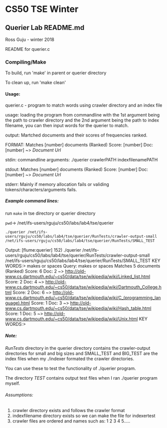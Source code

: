 # CS50 TSE Winter

## Querier Lab README.md

Ross Guju - winter 2018

README for querier.c

### Compiling/Make
To build, run 'make' in parent or querier directory

To clean up, run 'make clean'


#### Usage:
querier.c - program to match words using crawler directory and an index file

usage: loading the program from commandline with the 1st argument being the path to crawler directory and the 2nd argument being the path to index filename, you can then input words for the querier to match. 

 output: Martched documents and their scores of frequencies ranked.

FORMAT: 
Matches [number] documents (Ranked) 
Score: [number] Doc: [number] ~>  *Document Url*

stdin: 
    commandline arguments: ./querier crawlerPATH indexfilenamePATH

 stdout:
Matches [number] documents (Ranked) 
Score: [number] Doc: [number] ~>  *Document Url*
   

 stderr: Mainly if memory allocation fails or validing tokens/characters/arguments fails.


 ##### Example command lines:

run `make` in tse directory or querier directory 

`pwd`-> /net/ifs-users/rguju/cs50/labs/lab4/tse/querier

`./querier /net/ifs-users/rguju/cs50/labs/lab4/tse/querier/RunTests/crawler-output-small  /net/ifs-users/rguju/cs50/labs/lab4/tse/querier/RunTests/SMALL_TEST`

Output:
[flume:querier] 152) ./querier /net/ifs-users/rguju/cs50/labs/lab4/tse/querier/RunTests/crawler-output-small  /net/ifs-users/rguju/cs50/labs/lab4/tse/querier/RunTests/SMALL_TEST
KEY WORDS:> makes or spaces
Query: makes or spaces
Matches 5 documents (Ranked) 
Score: 6 Doc: 2 ~>  http://old-www.cs.dartmouth.edu/~cs50/data/tse/wikipedia/wiki/Linked_list.html
Score: 2 Doc: 4 ~>  http://old-www.cs.dartmouth.edu/~cs50/data/tse/wikipedia/wiki/Dartmouth_College.html
Score: 2 Doc: 6 ~>  http://old-www.cs.dartmouth.edu/~cs50/data/tse/wikipedia/wiki/C_(programming_language).html
Score: 1 Doc: 3 ~>  http://old-www.cs.dartmouth.edu/~cs50/data/tse/wikipedia/wiki/Hash_table.html
Score: 1 Doc: 5 ~>  http://old-www.cs.dartmouth.edu/~cs50/data/tse/wikipedia/wiki/Unix.html
KEY WORDS:> 

##### Note:
*RunTests* directory in the querier directory contains the crawler-output directories for small and big sizes and SMALL_TEST and BIG_TEST are the index files when my ./indexer formated the crawler directories.

You can use these to test the functionality of ./querier program.

The directory *TEST* contains output test files when I ran ./querier program myself. 

###### Assumptions:

1. crawler directory exists and follows the crawler format
2. indexfilename directory exists so we can make the file for indexertest
3. crawler files are ordered and names such as: 1 2 3 4 5.....

